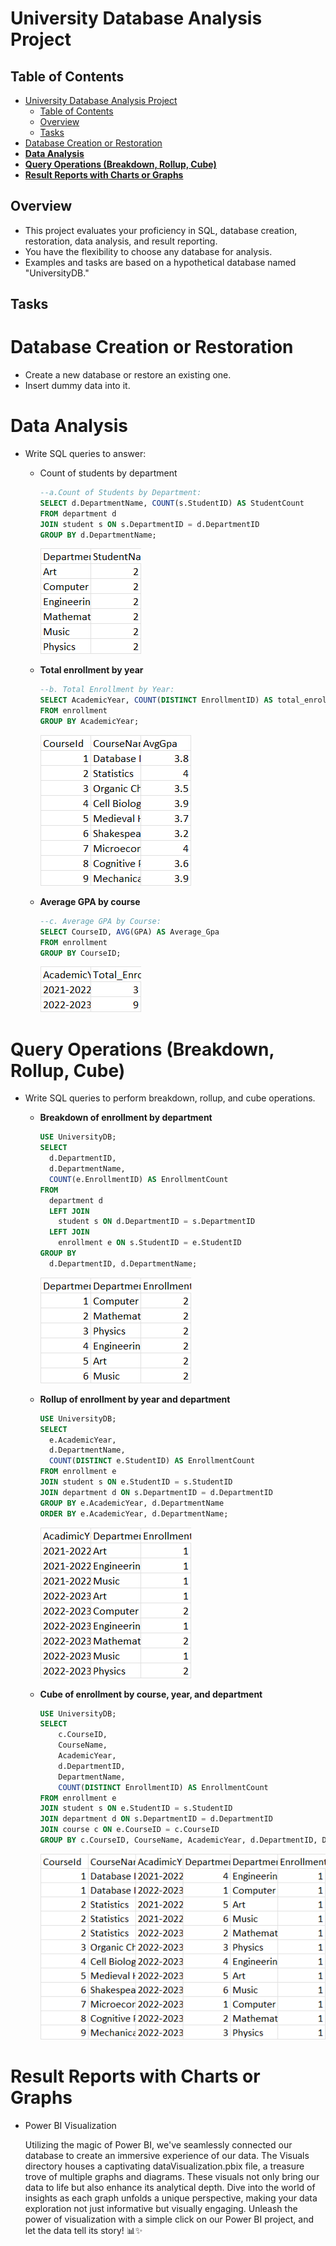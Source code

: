 # University Database Analysis Project

## Table of Contents

- [University Database Analysis Project](#university-database-analysis-project)
  - [Table of Contents](#table-of-contents)
  - [Overview](#overview)
  - [Tasks](#tasks)
- [Database Creation or Restoration](#database-creation-or-restoration)
- [**Data Analysis**](#data-analysis)
- [**Query Operations (Breakdown, Rollup, Cube)**](#query-operations-breakdown-rollup-cube)
- [**Result Reports with Charts or Graphs**](#result-reports-with-charts-or-graphs)

## Overview
* This project evaluates your proficiency in SQL, database creation, restoration, data analysis, and result reporting.
* You have the flexibility to choose any database for analysis.
* Examples and tasks are based on a hypothetical database named "UniversityDB."

## Tasks

# Database Creation or Restoration
  * Create a new database or restore an existing one.
  * Insert dummy data into it.

# **Data Analysis**
  * Write SQL queries to answer:
    - Count of students by department
      ```sql
      --a.Count of Students by Department:
      SELECT d.DepartmentName, COUNT(s.StudentID) AS StudentCount
      FROM department d
      JOIN student s ON s.DepartmentID = d.DepartmentID
      GROUP BY d.DepartmentName;
      ```

      ![Alt text](image.png)
    - **Total enrollment by year**
      ```sql
      --b. Total Enrollment by Year:
      SELECT AcademicYear, COUNT(DISTINCT EnrollmentID) AS total_enrollment
      FROM enrollment
      GROUP BY AcademicYear;
      ```

      ![Alt text](image-1.png)
    - **Average GPA by course**
      ```sql
      --c. Average GPA by Course:
      SELECT CourseID, AVG(GPA) AS Average_Gpa
      FROM enrollment
      GROUP BY CourseID;
      ```
      ![Alt text](image-2.png)

# **Query Operations (Breakdown, Rollup, Cube)**
  * Write SQL queries to perform breakdown, rollup, and cube operations.

    - **Breakdown of enrollment by department**
      ```sql
      USE UniversityDB;
      SELECT
        d.DepartmentID,
        d.DepartmentName,
        COUNT(e.EnrollmentID) AS EnrollmentCount
      FROM
        department d
        LEFT JOIN
          student s ON d.DepartmentID = s.DepartmentID
        LEFT JOIN
          enrollment e ON s.StudentID = e.StudentID
      GROUP BY
        d.DepartmentID, d.DepartmentName;
      ```
         ![Alt text](image-3.png)
    
      
    - **Rollup of enrollment by year and department**
      ```sql
      USE UniversityDB;
      SELECT 
        e.AcademicYear, 
        d.DepartmentName, 
        COUNT(DISTINCT e.StudentID) AS EnrollmentCount
      FROM enrollment e
      JOIN student s ON e.StudentID = s.StudentID
      JOIN department d ON s.DepartmentID = d.DepartmentID
      GROUP BY e.AcademicYear, d.DepartmentName
      ORDER BY e.AcademicYear, d.DepartmentName;
      ```
         ![Alt text](image-4.png)
     - **Cube of enrollment by course, year, and department**
        ```sql
        USE UniversityDB;
        SELECT 
            c.CourseID, 
            CourseName, 
            AcademicYear, 
            d.DepartmentID, 
            DepartmentName,
            COUNT(DISTINCT EnrollmentID) AS EnrollmentCount
        FROM enrollment e
        JOIN student s ON e.StudentID = s.StudentID
        JOIN department d ON s.DepartmentID = d.DepartmentID
        JOIN course c ON e.CourseID = c.CourseID
        GROUP BY c.CourseID, CourseName, AcademicYear, d.DepartmentID, DepartmentName;
        ```
         ![Alt text](image-5.png)
# **Result Reports with Charts or Graphs**
  * Power BI Visualization

    Utilizing the magic of Power BI, we've seamlessly connected our database to create an immersive experience of our data. The Visuals directory houses a captivating dataVisualization.pbix file, a treasure trove of multiple graphs and diagrams. These visuals not only bring our data to life but also enhance its analytical depth. Dive into the world of insights as each graph unfolds a unique perspective, making your data exploration not just informative but visually engaging. Unleash the power of visualization with a simple click on our Power BI project, and let the data tell its story! 📊✨
